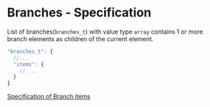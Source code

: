 # Branches - Specification

List of branches(`branches_t`) with value type `array` contains 1 or more branch
elements as children of the current element.

```javascript
"branches_t": {
  //...
  "items": {
    // ...
  }
}
```

[Specification of Branch items](branches/branch-spec.en.md)
